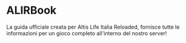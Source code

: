 # ALIRBook

La guida ufficiale creata per Altis Life Italia Reloaded, fornisce tutte le informazioni per un gioco completo all'interno del nostro server!
